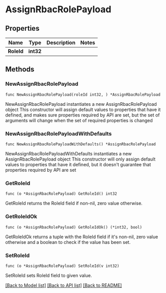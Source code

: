 # AssignRbacRolePayload

## Properties

Name | Type | Description | Notes
------------ | ------------- | ------------- | -------------
**RoleId** | **int32** |  | 

## Methods

### NewAssignRbacRolePayload

`func NewAssignRbacRolePayload(roleId int32, ) *AssignRbacRolePayload`

NewAssignRbacRolePayload instantiates a new AssignRbacRolePayload object
This constructor will assign default values to properties that have it defined,
and makes sure properties required by API are set, but the set of arguments
will change when the set of required properties is changed

### NewAssignRbacRolePayloadWithDefaults

`func NewAssignRbacRolePayloadWithDefaults() *AssignRbacRolePayload`

NewAssignRbacRolePayloadWithDefaults instantiates a new AssignRbacRolePayload object
This constructor will only assign default values to properties that have it defined,
but it doesn't guarantee that properties required by API are set

### GetRoleId

`func (o *AssignRbacRolePayload) GetRoleId() int32`

GetRoleId returns the RoleId field if non-nil, zero value otherwise.

### GetRoleIdOk

`func (o *AssignRbacRolePayload) GetRoleIdOk() (*int32, bool)`

GetRoleIdOk returns a tuple with the RoleId field if it's non-nil, zero value otherwise
and a boolean to check if the value has been set.

### SetRoleId

`func (o *AssignRbacRolePayload) SetRoleId(v int32)`

SetRoleId sets RoleId field to given value.



[[Back to Model list]](../README.md#documentation-for-models) [[Back to API list]](../README.md#documentation-for-api-endpoints) [[Back to README]](../README.md)


